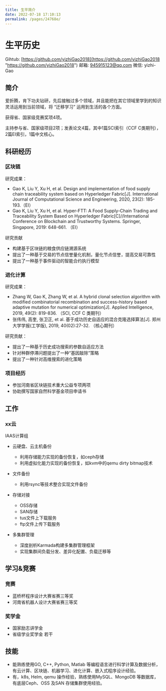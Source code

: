 ```yaml
---
title: 生平简介
date: 2022-07-18 17:10:13
permalink: /pages/24768e/
---
```


# 生平历史
Gihtub:  [https://github.com/yizhiGao2018](https://github.com/yizhiGao2018 "https://github.com/yizhiGao2018")
邮箱:      [945915123@qq.com](945915123@qq.com "945915123@qq.com")
微信:      yizhi-Gao

## 简介
爱折腾，肯下功夫钻研，先后接触过多个领域，并且能把在其它领域里学到的知识灵活运用到当前领域，将 “迁移学习” 运用到生活的各个方面。

获得省、国家级竞赛奖项4项。

主持参与省、国家级项目2项；发表论文4篇，其中1篇SCI索引（CCF C类期刊），2篇EI索引，1篇中文核心。
## 科研经历
### 区块链

研究成果：

- Gao K, Liu Y, Xu H, et al. Design and implementation of food supply chain traceability system based on Hyperledger Fabric[J]. International Journal of Computational Science and
  Engineering, 2020, 23(2): 185-193.（EI）
- Gao K, Liu Y, Xu H, et al. Hyper-FTT: A Food Supply-Chain Trading and Traceability System Based on Hyperledger Fabric[C]//International Conference on Blockchain and Trustworthy Systems. Springer, Singapore, 2019: 648-661. （EI）

研究贡献

- 构建基于区块链的粮食供应链溯源系统
- 提出了一种基于交易的节点信誉量化机制，量化节点信誉，提高交易可靠性
- 提出了一种基于事件驱动的智能合约执行模型

### 进化计算

研究成果：

- Zhang W, Gao K, Zhang W, et al. A hybrid clonal selection algorithm with modified combinatorial recombination and success-history based adaptive mutation for numerical optimization[J]. Applied Intelligence, 2019, 49(2): 819-836. （SCI, CCF C 类期刊）
- 张伟伟, 高奎, 张卫正, et al. 基于成功历史自适应的混合克隆选择算法[J]. 郑州大学学报(工学版), 2019,  40(02):27-32. （核心期刊）

研究贡献：

- 提出了一种基于历史成功搜索的参数自适应方法
- 针对种群停滞问题提出了一种“基因敲除”策略
- 提出了一种针对高维搜索的进化策略

### 项目经历

- 参加河南省区块链技术重大公益专项两项
- 协助撰写国家自然科学基金项目申请书

## 工作
### xx云
IAAS计算组
- 云硬盘、云主机备份
    - 利用存储能力实现的备份恢复，如ceph存储
    - 利用虚拟化能力实现的备份恢复，如kvm中的qemu dirty bitmap技术

- 文件备份
    - 利用rsync等技术整合实现文件备份
- 存储对接
    - OSS存储
    - SAN存储
    - tus文件上下载服务
    - ftp文件上传下载服务
- 多集群管理
    - 深度剖析Karmada构建多集群管理框架
    - 实现集群间负载分发、差异化配置、负载迁移等

## 学习&竞赛

### 竞赛

- 蓝桥杯程序设计大赛省赛三等奖
- 河南省机器人设计大赛省赛三等奖

### 奖学金
- 国家励志讲学金
- 省级学业奖学金 若干

## 技能
- 能熟练使用GO, C++, Python, Matlab 等编程语言进行科学计算及数据分析，有云计算、区块链、机器学习、进化计算、嵌入式程序设计经验。
- 有，k8s, Helm, qemu 操作经验，熟练使用MySQL、MongoDB 等数据库，有底层Ceph、OSS 及SAN 存储集群使用经验。